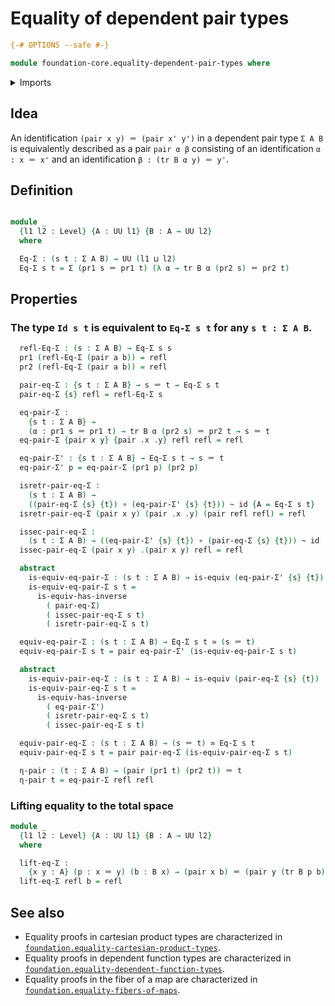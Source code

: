 # Equality of dependent pair types

```agda
{-# OPTIONS --safe #-}
```

```agda
module foundation-core.equality-dependent-pair-types where
```

<details><summary>Imports</summary>

```agda
open import foundation-core.dependent-pair-types
open import foundation-core.equivalences
open import foundation-core.functions
open import foundation-core.homotopies
open import foundation-core.identity-types
open import foundation-core.universe-levels
```

</details>

## Idea

An identification `(pair x y) ＝ (pair x' y')` in a dependent pair type `Σ A B` is equivalently described as a pair `pair α β` consisting of an identification `α : x ＝ x'` and an identification `β : (tr B α y) ＝ y'`.

## Definition

```agda

module _
  {l1 l2 : Level} {A : UU l1} {B : A → UU l2}
  where

  Eq-Σ : (s t : Σ A B) → UU (l1 ⊔ l2)
  Eq-Σ s t = Σ (pr1 s ＝ pr1 t) (λ α → tr B α (pr2 s) ＝ pr2 t)
```

## Properties

### The type `Id s t` is equivalent to `Eq-Σ s t` for any `s t : Σ A B`.

```agda
  refl-Eq-Σ : (s : Σ A B) → Eq-Σ s s
  pr1 (refl-Eq-Σ (pair a b)) = refl
  pr2 (refl-Eq-Σ (pair a b)) = refl

  pair-eq-Σ : {s t : Σ A B} → s ＝ t → Eq-Σ s t
  pair-eq-Σ {s} refl = refl-Eq-Σ s

  eq-pair-Σ :
    {s t : Σ A B} →
    (α : pr1 s ＝ pr1 t) → tr B α (pr2 s) ＝ pr2 t → s ＝ t
  eq-pair-Σ {pair x y} {pair .x .y} refl refl = refl

  eq-pair-Σ' : {s t : Σ A B} → Eq-Σ s t → s ＝ t
  eq-pair-Σ' p = eq-pair-Σ (pr1 p) (pr2 p)

  isretr-pair-eq-Σ :
    (s t : Σ A B) →
    ((pair-eq-Σ {s} {t}) ∘ (eq-pair-Σ' {s} {t})) ~ id {A = Eq-Σ s t}
  isretr-pair-eq-Σ (pair x y) (pair .x .y) (pair refl refl) = refl

  issec-pair-eq-Σ :
    (s t : Σ A B) → ((eq-pair-Σ' {s} {t}) ∘ (pair-eq-Σ {s} {t})) ~ id
  issec-pair-eq-Σ (pair x y) .(pair x y) refl = refl

  abstract
    is-equiv-eq-pair-Σ : (s t : Σ A B) → is-equiv (eq-pair-Σ' {s} {t})
    is-equiv-eq-pair-Σ s t =
      is-equiv-has-inverse
        ( pair-eq-Σ)
        ( issec-pair-eq-Σ s t)
        ( isretr-pair-eq-Σ s t)

  equiv-eq-pair-Σ : (s t : Σ A B) → Eq-Σ s t ≃ (s ＝ t)
  equiv-eq-pair-Σ s t = pair eq-pair-Σ' (is-equiv-eq-pair-Σ s t)

  abstract
    is-equiv-pair-eq-Σ : (s t : Σ A B) → is-equiv (pair-eq-Σ {s} {t})
    is-equiv-pair-eq-Σ s t =
      is-equiv-has-inverse
        ( eq-pair-Σ')
        ( isretr-pair-eq-Σ s t)
        ( issec-pair-eq-Σ s t)

  equiv-pair-eq-Σ : (s t : Σ A B) → (s ＝ t) ≃ Eq-Σ s t
  equiv-pair-eq-Σ s t = pair pair-eq-Σ (is-equiv-pair-eq-Σ s t)

  η-pair : (t : Σ A B) → (pair (pr1 t) (pr2 t)) ＝ t
  η-pair t = eq-pair-Σ refl refl
```

### Lifting equality to the total space

```agda
module _
  {l1 l2 : Level} {A : UU l1} {B : A → UU l2}
  where

  lift-eq-Σ :
    {x y : A} (p : x ＝ y) (b : B x) → (pair x b) ＝ (pair y (tr B p b))
  lift-eq-Σ refl b = refl
```

## See also

- Equality proofs in cartesian product types are characterized in
  [`foundation.equality-cartesian-product-types`](foundation.equality-cartesian-product-types.md).
- Equality proofs in dependent function types are characterized in
  [`foundation.equality-dependent-function-types`](foundation.equality-dependent-function-types.md).
- Equality proofs in the fiber of a map are characterized in
  [`foundation.equality-fibers-of-maps`](foundation.equality-equality-fibers-of-maps.md).
